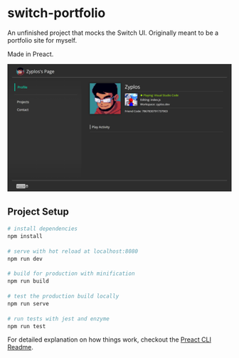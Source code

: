 # switch-portfolio

An unfinished project that mocks the Switch UI. Originally meant to be a portfolio site for myself.

Made in Preact.

![Project Screenshot](./screenshot.png)

## Project Setup

```bash
# install dependencies
npm install

# serve with hot reload at localhost:8080
npm run dev

# build for production with minification
npm run build

# test the production build locally
npm run serve

# run tests with jest and enzyme
npm run test
```

For detailed explanation on how things work, checkout the [Preact CLI Readme](https://github.com/developit/preact-cli/blob/master/README.md).
